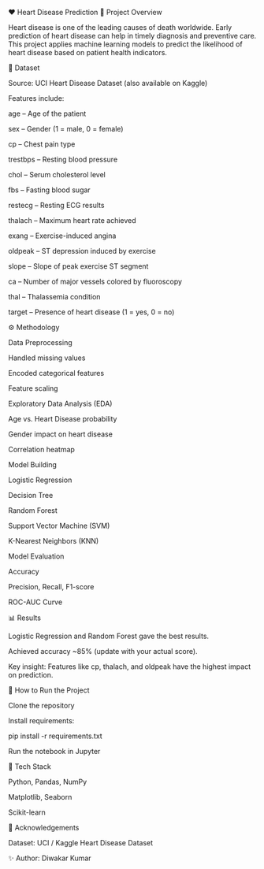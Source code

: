 ❤️ Heart Disease Prediction
📌 Project Overview

Heart disease is one of the leading causes of death worldwide. Early prediction of heart disease can help in timely diagnosis and preventive care.
This project applies machine learning models to predict the likelihood of heart disease based on patient health indicators.

📂 Dataset

Source: UCI Heart Disease Dataset
 (also available on Kaggle)

Features include:

age – Age of the patient

sex – Gender (1 = male, 0 = female)

cp – Chest pain type

trestbps – Resting blood pressure

chol – Serum cholesterol level

fbs – Fasting blood sugar

restecg – Resting ECG results

thalach – Maximum heart rate achieved

exang – Exercise-induced angina

oldpeak – ST depression induced by exercise

slope – Slope of peak exercise ST segment

ca – Number of major vessels colored by fluoroscopy

thal – Thalassemia condition

target – Presence of heart disease (1 = yes, 0 = no)

⚙️ Methodology

Data Preprocessing

Handled missing values

Encoded categorical features

Feature scaling

Exploratory Data Analysis (EDA)

Age vs. Heart Disease probability

Gender impact on heart disease

Correlation heatmap

Model Building

Logistic Regression

Decision Tree

Random Forest

Support Vector Machine (SVM)

K-Nearest Neighbors (KNN)

Model Evaluation

Accuracy

Precision, Recall, F1-score

ROC-AUC Curve

📊 Results

Logistic Regression and Random Forest gave the best results.

Achieved accuracy ~85% (update with your actual score).

Key insight: Features like cp, thalach, and oldpeak have the highest impact on prediction.

🚀 How to Run the Project

Clone the repository

Install requirements:

pip install -r requirements.txt


Run the notebook in Jupyter

📌 Tech Stack

Python, Pandas, NumPy

Matplotlib, Seaborn

Scikit-learn

🙌 Acknowledgements

Dataset: UCI / Kaggle Heart Disease Dataset

✨ Author: Diwakar Kumar
